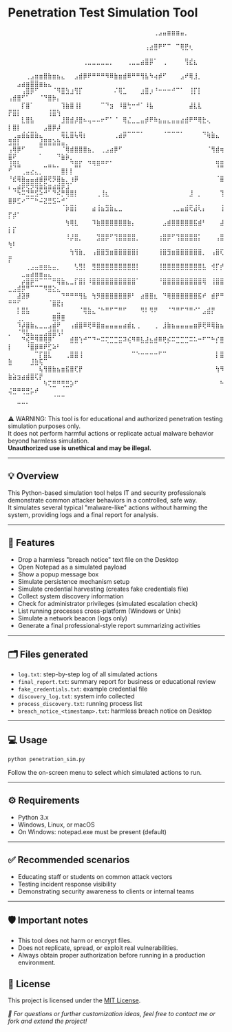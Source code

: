# Penetration Test Simulation Tool

⠀⠀⠀⠀⠀⠀⠀⠀⠀⠀⠀⠀⠀⠀⠀⠀⠀⠀⠀⠀⠀⠀⠀⠀⠀⠀⠀⠀⠀⠀⠀⠀⠀⢀⣠⣤⣶⣶⣶⣤⡀⠀⠀⠀⠀⠀⠀⠀⠀⠀⠀⠀⠀⠀⠀⠀⠀⠀⠀⠀⠀⠀⠀⠀
⠀⠀⠀⠀⠀⠀⠀⠀⠀⠀⠀⠀⠀⠀⠀⠀⠀⠀⠀⠀⠀⠀⠀⠀⠀⠀⠀⠀⠀⠀⠀⢠⣴⣿⠟⠋⠉⠀⠉⢿⣟⢆⠀⠀⠀⠀⠀⠀⠀⠀⠀⠀⠀⠀⠀⠀⠀⠀⠀⠀⠀⠀⠀⠀
⠀⠀⠀⠀⠀⠀⠀⠀⠀⠀⠀⠀⠀⠀⠀⠀⠀⢀⣀⣀⣀⣀⣀⡀⠀⠀⠀⢀⣀⣀⣴⣿⡿⠁⠀⢀⠀⠀⠀⠀⢻⣞⣆⠀⠀⠀⠀⠀⠀⠀⠀⠀⠀⠀⠀⠀⠀⠀⠀⠀⠀⠀⠀⠀
⠀⠀⠀⠀⢀⣠⣶⣶⣿⣷⣶⣦⣄⠀⠀⣠⣾⡿⠟⠛⠛⠛⠻⠿⣷⣶⣾⠿⠛⠛⢻⣧⠳⢴⡾⠋⠀⠀⠀⣠⠞⢿⣸⡀⠀⠀⠀⠀⠀⠀⠀⣠⣴⣶⣿⣿⣶⣦⣄⠀⠀⠀⠀⠀
⠀⠀⠀⢠⣿⡿⠋⠀⠀⠀⠈⠻⣿⣳⣰⢻⡏⠀⠀⠀⠀⠀⠀⠀⠌⢿⣁⠀⠀⠀⣰⣿⡰⠘⠒⠒⠒⠚⠉⠁⠀⢸⡏⡇⠀⠀⠀⠀⠀⢠⣾⣿⠋⠁⠀⠀⠈⠙⣿⡷⡄⠀⠀⠀
⠀⠀⠀⡏⣿⠁⠀⠀⠀⠀⠀⠀⢹⣷⣿⢸⡇⠀⠀⠀⠀⠉⠙⣲⠀⠸⣿⢓⠒⠚⠁⠸⣧⠀⠀⠀⠀⠀⠀⠀⠀⣼⣇⣇⠀⠀⠀⠀⠀⡟⣿⡇⠀⠀⠀⠀⠀⠀⢸⣿⢳⠀⠀⠀
⠀⠀⠀⣇⣿⣧⠀⠀⠀⠀⠀⠀⣸⣿⣾⡼⣿⠦⢤⠤⠤⠖⠋⠁⠈⠀⢿⣌⣀⣀⣤⡾⠟⠷⣦⣤⣄⣤⣤⣴⣾⠟⠛⢿⣗⢄⠀⠀⠀⡇⣿⡇⠀⠀⠀⠀⠀⣠⣿⡿⡼⠀⠀⠀
⠀⢀⣤⣾⣮⣿⣷⣄⠀⠀⠀⠀⢿⣇⣿⢧⢿⡆⠀⠀⠀⠀⠀⠀⢀⣴⡿⠉⠉⠉⠁⠀⠀⠀⠀⠈⠉⠉⠉⠁⠀⠀⠀⠀⠙⢷⣷⣄⠀⣻⣿⡇⠀⠀⠀⠀⣼⣿⣿⣵⣷⣤⡀⠀
⢠⢿⡿⠋⠀⠀⠀⠉⠀⠀⠀⠀⠈⢿⣾⣿⣿⣿⣦⡀⠀⢀⣠⣴⡿⠋⠀⠀⠀⠀⠀⠀⠀⠀⠀⠀⠀⠀⠀⠀⠀⠀⠀⠀⠀⠈⢻⣾⢶⣿⠟⠀⠀⠀⠀⠀⠁⠀⠀⠀⠙⣷⡷⡀
⢸⢿⣧⠀⠀⠀⠀⠀⣀⣤⣄⡀⠀⠀⠙⣿⡏⠀⠙⠻⠿⠛⠋⠁⠀⠀⠀⠀⠀⠀⠀⠀⠀⠀⠀⠀⠀⠀⠀⠀⠀⠀⠀⠀⠀⠀⠀⢻⣿⠋⠀⠀⢀⣤⣔⣄⡀⠀⠀⠀⠀⣿⡇⡇
⠘⣞⢿⣷⣤⣤⣴⣾⡿⢟⡻⣿⣦⡀⢰⡿⠀⠀⠀⠀⠀⠀⠀⠀⠀⠀⠀⠀⠀⠀⠀⠀⠀⠀⠀⠀⠀⠀⠀⠀⠀⠀⠀⠀⠀⠀⠀⠈⣿⡄⣀⣴⡿⢟⡻⢿⣷⣯⣶⣴⣾⡿⣹⠁
⠀⠈⠳⠭⣙⣛⣫⠵⠚⠁⠙⠮⡛⢿⣿⡇⠀⠀⠀⠀⢀⢸⣆⠀⠀⠀⠀⠀⠀⠀⠀⠀⠀⠀⠀⠀⠀⠀⠀⠀⠀⣸⠀⡀⠀⠀⠀⠀⢹⣿⡿⣋⠔⠉⠉⠓⠬⣝⣛⣫⠥⠚⠁⠀
⠀⠀⠀⠀⠀⠀⠀⠀⠀⠀⠀⠀⠈⡷⣿⡇⠀⠀⠀⣴⢸⣦⣻⣷⣄⣀⠀⠀⠀⠀⠀⠀⠀⠀⠀⠀⠀⢀⣀⣤⣾⢟⣼⢇⡄⠀⠀⠀⢸⡏⡾⠁⠀⠀⠀⠀⠀⠀⠀⠀⠀⠀⠀⠀
⠀⠀⠀⠀⠀⠀⠀⠀⠀⠀⠀⠀⠀⢳⢿⣇⠀⠀⠀⠹⣷⣿⣿⣿⣿⣿⣿⣷⡄⠀⠀⠀⠀⠀⠀⣠⣾⣿⣿⣿⣿⣿⣯⣾⠃⠀⠀⠀⣼⡇⡏⠀⠀⠀⠀⠀⠀⠀⠀⠀⠀⠀⠀⠀
⠀⠀⠀⠀⠀⠀⠀⠀⠀⠀⠀⠀⠀⠸⡼⣿⡀⠀⠀⠀⣹⣿⡿⠋⢹⣿⣿⣿⣿⡀⠀⠀⠀⠀⢰⣿⡿⠋⢹⣿⣿⣿⣿⡅⠀⠀⠀⢠⣿⢳⠇⠀⠀⠀⠀⠀⠀⠀⠀⠀⠀⠀⠀⠀
⠀⠀⠀⠀⠀⠀⠀⠀⠀⠀⠀⠀⠀⠀⢳⢻⣷⡀⠀⢠⣿⣿⣻⣶⣿⣿⣿⣿⣿⡇⠀⠀⠀⠀⢸⣿⣻⣶⣿⣿⣿⣿⣿⣿⡀⠀⢠⣿⢏⡟⠀⠀⠀⠀⠀⠀⠀⠀⠀⠀⠀⠀⠀⠀
⠀⠀⠀⠀⢀⣠⣤⣶⣶⣦⣤⡀⠀⠀⠀⢣⣻⡇⠀⣻⣿⣿⣿⣿⣿⣿⣿⣿⣿⡇⠀⠀⠀⠀⢸⣿⣿⣿⣿⣿⣿⣿⣿⣿⣧⠀⢺⡏⡞⠀⠀⠀⣀⣤⣴⣶⣶⣤⣄⠀⠀⠀⠀⠀
⠀⠀⠀⡴⣿⡿⠛⠉⠉⠉⠛⢿⣷⣄⣀⡏⣿⡇⠸⣿⣿⣿⣿⣿⣿⣿⣿⣿⣿⠁⠀⠀⠀⠀⠘⣿⣿⣿⣿⣿⣿⣿⣿⣿⢿⠀⢸⣿⣿⣀⣠⣾⡿⠛⠉⠉⠉⠻⣿⣕⣄⠀⠀⠀
⠀⠀⣼⣽⡿⠀⠀⠀⠀⠀⠀⠀⠙⠛⠛⠛⢻⣧⠀⢳⡻⣿⣿⣿⣿⣿⣿⡿⠃⠀⣴⣿⣿⣆⠀⠙⢿⣿⣿⣿⣿⣿⣿⣯⠞⠀⣾⡟⠛⠛⠛⠋⠀⠀⠀⠀⠀⠀⠈⣿⣟⡆⠀⠀
⠀⠀⡇⣿⣧⠀⠀⠀⠀⠀⠀⣀⠀⠀⠀⠀⠈⢿⣷⣄⠈⠓⠛⠋⠉⠛⠋⠀⠀⠀⠻⠇⠻⠟⠀⠀⠈⠙⠛⠋⠙⠛⠊⠁⣠⣾⡟⠀⠀⠀⠀⢀⡀⠀⠀⠀⠀⠀⠀⣿⡿⣿⠀⠀
⠀⠀⠹⡼⣿⣷⣄⣀⣀⣠⣾⠟⠀⠀⢠⣾⣿⠿⢟⠿⣿⣶⣤⣤⣤⣤⣴⣾⣆⢀⠀⠀⠀⢀⠀⣸⣷⣦⣤⣤⣤⣤⣶⡿⢟⠿⢿⣷⣦⡀⠀⠈⠻⣧⣄⣀⣀⣠⣾⣿⢣⠇⠀⠀
⠀⠀⠀⠙⢮⣛⠻⠿⢿⡿⠁⠀⠀⠀⣾⣿⢱⠚⠉⠙⠒⠭⢍⣉⣉⣭⠽⢮⠻⠿⣧⣼⣦⣾⠿⢟⡮⠭⣉⣉⣉⠭⠥⠒⠋⠉⠓⡎⣿⡇⠀⠀⠀⠘⣿⡿⠿⠟⣋⠵⠃⠀⠀⠀
⠀⠀⠀⠀⠀⠀⠉⡏⣿⣇⠀⠀⠀⢀⣿⣿⢸⠀⠀⠀⠀⠀⠀⠀⠀⠀⠀⠀⠉⠑⠒⠒⠒⠒⠋⠉⠀⠀⠀⠀⠀⠀⠀⠀⠀⠀⠀⡇⣿⣷⠀⠀⠀⠀⣸⣷⢯⠉⠀⠀⠀⠀⠀⠀
⠀⠀⠀⠀⠀⠀⠀⢧⢻⣿⣷⣦⣶⣯⣿⢏⡟⠀⠀⠀⠀⠀⠀⠀⠀⠀⠀⠀⠀⠀⠀⠀⠀⠀⠀⠀⠀⠀⠀⠀⠀⠀⠀⠀⠀⠀⠀⢳⠻⣷⣵⣲⣴⣾⣿⢏⡟⠀⠀⠀⠀⠀⠀⠀
⠀⠀⠀⠀⠀⠀⠀⠀⠳⢍⣛⠛⢛⣛⡵⠋⠀⠀⠀⠀⠀⠀⠀⠀⠀⠀⠀⠀⠀⠀⠀⠀⠀⠀⠀⠀⠀⠀⠀⠀⠀⠀⠀⠀⠀⠀⠀⠀⠓⢬⣛⠛⢛⣛⡥⠞⠀⠀⠀⠀⠀⠀⠀⠀
⠀⠀⠀⠀⠀⠀⠀⠀⠀⠀⠈⠉⠉⠀⠀⠀⠀⠀⠀⠀⠀⠀⠀⠀⠀⠀⠀⠀⠀⠀⠀⠀⠀⠀⠀⠀⠀⠀⠀⠀⠀⠀⠀⠀⠀⠀⠀⠀⠀⠀⠀⠉⠉⠁⠀⠀⠀⠀⠀⠀⠀⠀⠀⠀

⚠️ WARNING: This tool is for educational and authorized penetration testing simulation purposes only.  
It does not perform harmful actions or replicate actual malware behavior beyond harmless simulation.  
**Unauthorized use is unethical and may be illegal.**

---

## 💡 Overview

This Python-based simulation tool helps IT and security professionals demonstrate common attacker behaviors in a controlled, safe way.  
It simulates several typical "malware-like" actions without harming the system, providing logs and a final report for analysis.

---

## 🚀 Features

- Drop a harmless "breach notice" text file on the Desktop
- Open Notepad as a simulated payload
- Show a popup message box
- Simulate persistence mechanism setup
- Simulate credential harvesting (creates fake credentials file)
- Collect system discovery information
- Check for administrator privileges (simulated escalation check)
- List running processes cross-platform (Windows or Unix)
- Simulate a network beacon (logs only)
- Generate a final professional-style report summarizing activities

---

## 🗂️ Files generated

- `log.txt`: step-by-step log of all simulated actions
- `final_report.txt`: summary report for business or educational review
- `fake_credentials.txt`: example credential file
- `discovery_log.txt`: system info collected
- `process_discovery.txt`: running process list
- `breach_notice_<timestamp>.txt`: harmless breach notice on Desktop

---

## 💻 Usage

```bash
python penetration_sim.py
```
Follow the on-screen menu to select which simulated actions to run.

---

## ⚙️ Requirements
- Python 3.x
- Windows, Linux, or macOS
- On Windows: notepad.exe must be present (default)

---

## ✅ Recommended scenarios
- Educating staff or students on common attack vectors
- Testing incident response visibility
- Demonstrating security awareness to clients or internal teams

---

## 🛡️ Important notes
- This tool does not harm or encrypt files.
- Does not replicate, spread, or exploit real vulnerabilities.
- Always obtain proper authorization before running in a production environment.

## 📝 License

This project is licensed under the [MIT License](LICENSE).


*🎯 For questions or further customization ideas, feel free to contact me or fork and extend the project!*
